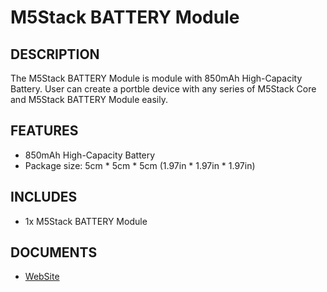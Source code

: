 # M5Stack BATTERY Module

## DESCRIPTION

The M5Stack BATTERY Module is module with 850mAh High-Capacity Battery. User can 
create a portble device with any series of M5Stack Core and M5Stack BATTERY Module easily.

## FEATURES

- 850mAh High-Capacity Battery
- Package size: 5cm * 5cm * 5cm (1.97in * 1.97in * 1.97in)

## INCLUDES

- 1x M5Stack BATTERY Module


## DOCUMENTS

- [WebSite](https://m5stack.com)